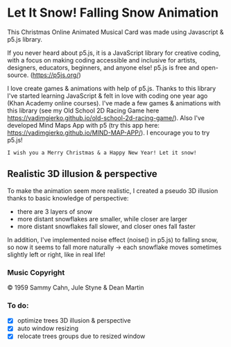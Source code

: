 # Let It Snow! Falling Snow Animation

This Christmas Online Animated Musical Card was made using Javascript & p5.js library.

If you never heard about p5.js, it is a JavaScript library for creative coding, with a focus on making coding accessible and inclusive for artists, designers, educators, beginners, and anyone else! p5.js is free and open-source. (https://p5js.org/)

I love create games & animations with help of p5.js. Thanks to this library I've started learning JavaScript & felt in love with coding one year ago (Khan Academy online courses). I've made a few games & animations with this library (see my Old School 2D Racing Game here https://vadimgierko.github.io/old-school-2d-racing-game/). Also I've developed Mind Maps App with p5 (try this app here: https://vadimgierko.github.io/MIND-MAP-APP/). I encourage you to try p5.js!

`I wish you a Merry Christmas & a Happy New Year! Let it snow!`

## Realistic 3D illusion & perspective

To make the animation seem more realistic, I created a pseudo 3D illusion thanks to basic knowledge of perspective:
- there are 3 layers of snow
- more distant snowflakes are smaller, while closer are larger
- more distant snowflakes fall slower, and closer ones fall faster

In addition, I've implemented noise effect (noise() in p5.js) to falling snow, so now it seems to fall more naturally -> each snowflake moves sometimes slightly left or right, like in real life!

### Music Copyright
&copy; 1959 Sammy Cahn, Jule Styne & Dean Martin

### To do:
- [X] optimize trees 3D illusion & perspective
- [X] auto window resizing
- [X] relocate trees groups due to resized window
